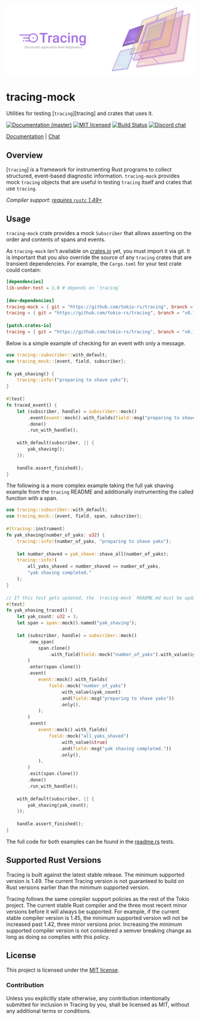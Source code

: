 ![Tracing — Structured, application-level diagnostics][splash]

[splash]: https://raw.githubusercontent.com/tokio-rs/tracing/master/assets/splash.svg

# tracing-mock

Utilities for testing [`tracing`][tracing] and crates that uses it.

[![Documentation (master)][docs-master-badge]][docs-master-url]
[![MIT licensed][mit-badge]][mit-url]
[![Build Status][actions-badge]][actions-url]
[![Discord chat][discord-badge]][discord-url]

[Documentation][docs-master-url] | [Chat][discord-url]

[docs-master-badge]: https://img.shields.io/badge/docs-master-blue
[docs-master-url]: https://tracing-rs.netlify.com/tracing_mock
[mit-badge]: https://img.shields.io/badge/license-MIT-blue.svg
[mit-url]: LICENSE
[actions-badge]: https://github.com/tokio-rs/tracing/workflows/CI/badge.svg
[actions-url]:https://github.com/tokio-rs/tracing/actions?query=workflow%3ACI
[discord-badge]: https://img.shields.io/discord/500028886025895936?logo=discord&label=discord&logoColor=white
[discord-url]: https://discord.gg/EeF3cQw

## Overview

[`tracing`] is a framework for instrumenting Rust programs to collect
structured, event-based diagnostic information. `tracing-mock` provides
mock `tracing` objects that are useful in testing `tracing`  itself 
and crates that use `tracing`.

*Compiler support: [requires `rustc` 1.49+][msrv]*

[msrv]: #supported-rust-versions

## Usage

`tracing-mock` crate provides a mock `Subscriber` that allows asserting on 
the order and contents of spans and events.

As `tracing-mock` isn't available on [crates.io](https://crates.io/)
yet, you must import it via git. It is important that you also override
the source of any `tracing` crates that are transient dependencies. For
example, the `Cargo.toml` for your test crate could contain:

```toml
[dependencies]
lib-under-test = 1.0 # depends on `tracing`

[dev-dependencies]
tracing-mock = { git = "https://github.com/tokio-rs/tracing", branch = "v0.1.x", version = "0.1" }
tracing = { git = "https://github.com/tokio-rs/tracing", branch = "v0.1.x", version = "0.1" }

[patch.crates-io]
tracing = { git = "https://github.com/tokio-rs/tracing", branch = "v0.1.x" }
```

Below is a simple example of checking for an event with only a
message.

```rust
use tracing::subscriber::with_default;
use tracing_mock::{event, field, subscriber};

fn yak_shaving() {
    tracing::info!("preparing to shave yaks");
}

#[test]
fn traced_event() {
    let (subscriber, handle) = subscriber::mock()
        .event(event::mock().with_fields(field::msg("preparing to shave yaks")))
        .done()
        .run_with_handle();

    with_default(subscriber, || {
        yak_shaving();
    });

    handle.assert_finished();
}
```

The following is a more complex example taking the full yak shaving example
from the `tracing` README and additionally instrumenting the called function
with a span.

```rust
use tracing::subscriber::with_default;
use tracing_mock::{event, field, span, subscriber};

#[tracing::instrument]
fn yak_shaving(number_of_yaks: u32) {
    tracing::info!(number_of_yaks, "preparing to shave yaks");

    let number_shaved = yak_shave::shave_all(number_of_yaks);
    tracing::info!(
        all_yaks_shaved = number_shaved == number_of_yaks,
        "yak shaving completed."
    );
}

// If this test gets updated, the `tracing-mock` README.md must be updated too.
#[test]
fn yak_shaving_traced() {
    let yak_count: u32 = 3;
    let span = span::mock().named("yak_shaving");

    let (subscriber, handle) = subscriber::mock()
        .new_span(
            span.clone()
                .with_field(field::mock("number_of_yaks").with_value(&yak_count).only()),
        )
        .enter(span.clone())
        .event(
            event::mock().with_fields(
                field::mock("number_of_yaks")
                    .with_value(&yak_count)
                    .and(field::msg("preparing to shave yaks"))
                    .only(),
            ),
        )
        .event(
            event::mock().with_fields(
                field::mock("all_yaks_shaved")
                    .with_value(&true)
                    .and(field::msg("yak shaving completed."))
                    .only(),
            ),
        )
        .exit(span.clone())
        .done()
        .run_with_handle();

    with_default(subscriber, || {
        yak_shaving(yak_count);
    });

    handle.assert_finished();
}
```

The full code for both examples can be found in the [readme.rs](tests/readme.rs)
tests.

## Supported Rust Versions

Tracing is built against the latest stable release. The minimum supported
version is 1.49. The current Tracing version is not guaranteed to build on Rust
versions earlier than the minimum supported version.

Tracing follows the same compiler support policies as the rest of the Tokio
project. The current stable Rust compiler and the three most recent minor
versions before it will always be supported. For example, if the current stable
compiler version is 1.45, the minimum supported version will not be increased
past 1.42, three minor versions prior. Increasing the minimum supported compiler
version is not considered a semver breaking change as long as doing so complies
with this policy.

## License

This project is licensed under the [MIT license](LICENSE).

### Contribution

Unless you explicitly state otherwise, any contribution intentionally submitted
for inclusion in Tracing by you, shall be licensed as MIT, without any additional
terms or conditions.